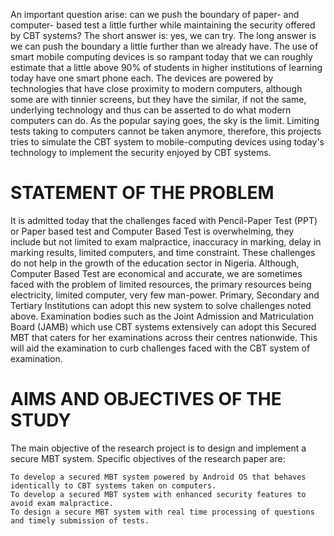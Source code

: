 An important question arise: 
can we push the boundary of paper- and computer- based test a
little further while maintaining the security offered by CBT systems? The
short answer is: yes, we can try. The long answer is we can push the
boundary a little further than we already have. The use of smart mobile
computing devices is so rampant today that we can roughly estimate that a
little above 90% of students in higher institutions of learning today have
one smart phone each. The devices are powered by technologies that have
close proximity to modern computers, although some are with tinnier
screens, but they have the similar, if not the same, underlying technology
and thus can be asserted to do what modern computers can do. As the
popular saying goes, the sky is the limit. Limiting tests taking to computers
cannot be taken anymore, therefore, this projects tries to simulate the CBT
system to mobile-computing devices using today's technology to
implement the security enjoyed by CBT systems.

STATEMENT OF THE PROBLEM
=======================
It is admitted today that the challenges faced with Pencil-Paper Test
(PPT) or Paper based test and Computer Based Test is overwhelming, they
include but not limited to exam malpractice, inaccuracy in marking, delay in
marking results, limited computers, and time constraint. These challenges
do not help in the growth of the education sector in Nigeria. Although,
Computer Based Test are economical and accurate, we are sometimes
faced with the problem of limited resources, the primary resources being
electricity, limited computer, very few man-power.
Primary, Secondary and Tertiary Institutions can adopt this new
system to solve challenges noted above. Examination bodies such as the
Joint Admission and Matriculation Board (JAMB) which use CBT systems
extensively can adopt this Secured MBT that caters for her examinations
across their centres nationwide. This will aid the examination to curb
challenges faced with the CBT system of examination.

AIMS AND OBJECTIVES OF THE STUDY
==========================
The main objective of the research project is to design and
implement a secure MBT system. Specific objectives of the research paper
are:

    To develop a secured MBT system powered by Android OS that behaves identically to CBT systems taken on computers.
    To develop a secured MBT system with enhanced security features to avoid exam malpractice.
    To design a secure MBT system with real time processing of questions and timely submission of tests.
